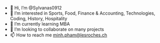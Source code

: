 - 👋 Hi, I’m @Sylvanas0912
- 👀 I’m interested in Sports, Food, Finance & Accounting, Technologies, Coding, History, Hospitality
- 🌱 I’m currently learning MBA
- 💞️ I’m looking to collaborate on many projects
- 📫 How to reach me minh.pham@lesroches.ch

<!---
Sylvanas0912/Sylvanas0912 is a ✨ special ✨ repository because its `README.md` (this file) appears on your GitHub profile.
You can click the Preview link to take a look at your changes.
--->

